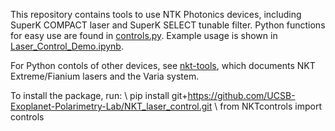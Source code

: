 This repository contains tools to use NTK Photonics devices, including SuperK COMPACT laser and SuperK SELECT tunable filter. Python functions for easy use are found in [controls.py](controls.py). Example usage is shown in [Laser_Control_Demo.ipynb](Laser_Control_Demo.ipynb). 

For Python contols of other devices, see [nkt-tools](https://pypi.org/project/nkt-tools/), which documents NKT Extreme/Fianium lasers and the Varia system.

To install the package, run: \\
pip install git+https://github.com/UCSB-Exoplanet-Polarimetry-Lab/NKT_laser_control.git \\
from NKTcontrols import controls